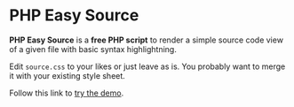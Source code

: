# PHP Easy Source

**PHP Easy Source** is a **free PHP script** to render a simple source code view of a given file with basic syntax highlightning.

Edit `source.css` to your likes or just leave as is. You probably want to merge it with your existing style sheet.

Follow this link to [try the demo](http://phclaus.com/easy-source/).
